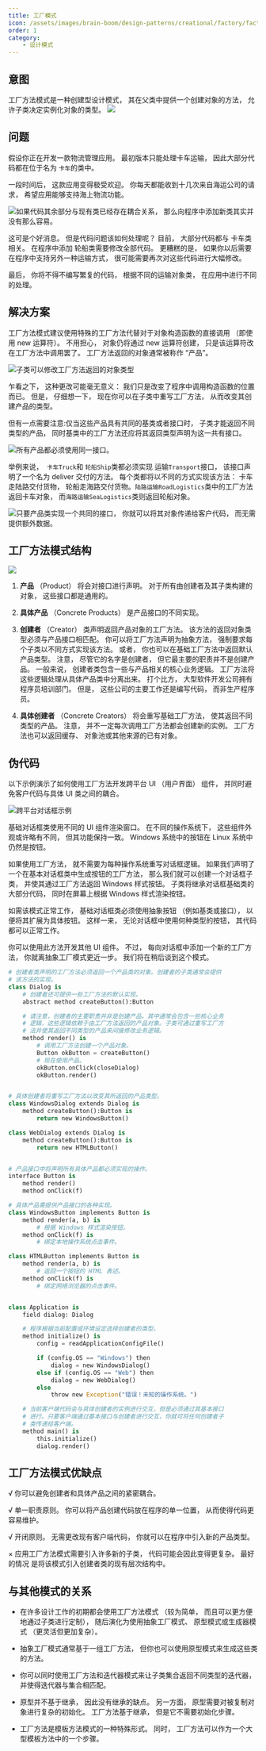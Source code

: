 ```yaml
---
title: 工厂模式
icon: /assets/images/brain-boom/design-patterns/creational/factory/factory-method-mini.png
order: 1
category:
    - 设计模式
---
```


## 意图

工厂方法模式是一种创建型设计模式， 其在父类中提供一个创建对象的方法， 允许子类决定实例化对象的类型。
![](../../../../.vuepress/public/assets/images/brain-boom/design-patterns/creational/factory/factory-method-zh.png)

## 问题

假设你正在开发一款物流管理应用。 最初版本只能处理卡车运输， 因此大部分代码都在位于名为 `卡车`的类中。

一段时间后， 这款应用变得极受欢迎。 你每天都能收到十几次来自海运公司的请求， 希望应用能够支持海上物流功能。

![如果代码其余部分与现有类已经存在耦合关系， 那么向程序中添加新类其实并没有那么容易。](../../../../.vuepress/public/assets/images/brain-boom/design-patterns/creational/factory/problem1-zh.png)

这可是个好消息。 但是代码问题该如何处理呢？ 目前， 大部分代码都与 卡车类相关。 在程序中添加 轮船类需要修改全部代码。 更糟糕的是， 如果你以后需要在程序中支持另外一种运输方式， 很可能需要再次对这些代码进行大幅修改。

最后， 你将不得不编写繁复的代码， 根据不同的运输对象类， 在应用中进行不同的处理。

## 解决方案

工厂方法模式建议使用特殊的工厂方法代替对于对象构造函数的直接调用 （即使用 new 运算符）。 不用担心， 对象仍将通过 new 运算符创建， 只是该运算符改在工厂方法中调用罢了。 工厂方法返回的对象通常被称作 “产品”。

![子类可以修改工厂方法返回的对象类型](../../../../.vuepress/public/assets/images/brain-boom/design-patterns/creational/factory/solution1.png)

乍看之下， 这种更改可能毫无意义： 我们只是改变了程序中调用构造函数的位置而已。 但是， 仔细想一下， 现在你可以在子类中重写工厂方法， 从而改变其创建产品的类型。

但有一点需要注意:仅当这些产品具有共同的基类或者接口时， 子类才能返回不同类型的产品， 同时基类中的工厂方法还应将其返回类型声明为这一共有接口。

![所有产品都必须使用同一接口。](../../../../.vuepress/public/assets/images/brain-boom/design-patterns/creational/factory/solution2-zh.png)

举例来说， ​ `卡车Truck`和 `轮船Ship`类都必须实现 运输`Transport`接口， 该接口声明了一个名为 deliver 交付的方法。 每个类都将以不同的方式实现该方法： 卡车走陆路交付货物， 轮船走海路交付货物。`陆路运输Road­Logistics`类中的工厂方法返回卡车对象， 而`海路运输Sea­Logistics`类则返回轮船对象。

![只要产品类实现一个共同的接口， 你就可以将其对象传递给客户代码， 而无需提供额外数据。](../../../../.vuepress/public/assets/images/brain-boom/design-patterns/creational/factory/solution3-zh.png)

## 工厂方法模式结构

![](../../../../.vuepress/public/assets/images/brain-boom/design-patterns/creational/factory/structure-indexed.png)

1. **产品** （Product） 将会对接口进行声明。 对于所有由创建者及其子类构建的对象， 这些接口都是通用的。

2. **具体产品** （Concrete Products） 是产品接口的不同实现。

3. **创建者** （Creator） 类声明返回产品对象的工厂方法。 该方法的返回对象类型必须与产品接口相匹配。
   你可以将工厂方法声明为抽象方法， 强制要求每个子类以不同方式实现该方法。 或者， 你也可以在基础工厂方法中返回默认产品类型。
   注意， 尽管它的名字是创建者， 但它最主要的职责并不是创建产品。 一般来说， 创建者类包含一些与产品相关的核心业务逻辑。 工厂方法将这些逻辑处理从具体产品类中分离出来。 打个比方， 大型软件开发公司拥有程序员培训部门。 但是， 这些公司的主要工作还是编写代码， 而非生产程序员。

4. **具体创建者** （Concrete Creators） 将会重写基础工厂方法， 使其返回不同类型的产品。
   注意， 并不一定每次调用工厂方法都会创建新的实例。 工厂方法也可以返回缓存、 对象池或其他来源的已有对象。

## 伪代码

以下示例演示了如何使用工厂方法开发跨平台 UI （用户界面） 组件， 并同时避免客户代码与具体 UI 类之间的耦合。

![跨平台对话框示例](../../../../.vuepress/public/assets/images/brain-boom/design-patterns/creational/factory/example.png)

基础对话框类使用不同的 UI 组件渲染窗口。 在不同的操作系统下， 这些组件外观或许略有不同， 但其功能保持一致。 Windows 系统中的按钮在 Linux 系统中仍然是按钮。

如果使用工厂方法， 就不需要为每种操作系统重写对话框逻辑。 如果我们声明了一个在基本对话框类中生成按钮的工厂方法， 那么我们就可以创建一个对话框子类， 并使其通过工厂方法返回 Windows 样式按钮。 子类将继承对话框基础类的大部分代码， 同时在屏幕上根据 Windows 样式渲染按钮。

如需该模式正常工作， 基础对话框类必须使用抽象按钮 （例如基类或接口）， 以便将其扩展为具体按钮。 这样一来， 无论对话框中使用何种类型的按钮， 其代码都可以正常工作。

你可以使用此方法开发其他 UI 组件。 不过， 每向对话框中添加一个新的工厂方法， 你就离抽象工厂模式更近一步。 我们将在稍后谈到这个模式。

```py
# 创建者类声明的工厂方法必须返回一个产品类的对象。创建者的子类通常会提供
# 该方法的实现。
class Dialog is
    # 创建者还可提供一些工厂方法的默认实现。
    abstract method createButton():Button

    # 请注意，创建者的主要职责并非是创建产品。其中通常会包含一些核心业务
    # 逻辑，这些逻辑依赖于由工厂方法返回的产品对象。子类可通过重写工厂方
    # 法并使其返回不同类型的产品来间接修改业务逻辑。
    method render() is
        # 调用工厂方法创建一个产品对象。
        Button okButton = createButton()
        # 现在使用产品。
        okButton.onClick(closeDialog)
        okButton.render()


# 具体创建者将重写工厂方法以改变其所返回的产品类型。
class WindowsDialog extends Dialog is
    method createButton():Button is
        return new WindowsButton()

class WebDialog extends Dialog is
    method createButton():Button is
        return new HTMLButton()


# 产品接口中将声明所有具体产品都必须实现的操作。
interface Button is
    method render()
    method onClick(f)

# 具体产品需提供产品接口的各种实现。
class WindowsButton implements Button is
    method render(a, b) is
        # 根据 Windows 样式渲染按钮。
    method onClick(f) is
        # 绑定本地操作系统点击事件。

class HTMLButton implements Button is
    method render(a, b) is
        # 返回一个按钮的 HTML 表述。
    method onClick(f) is
        # 绑定网络浏览器的点击事件。


class Application is
    field dialog: Dialog

    # 程序根据当前配置或环境设定选择创建者的类型。
    method initialize() is
        config = readApplicationConfigFile()

        if (config.OS == "Windows") then
            dialog = new WindowsDialog()
        else if (config.OS == "Web") then
            dialog = new WebDialog()
        else
            throw new Exception("错误！未知的操作系统。")

    # 当前客户端代码会与具体创建者的实例进行交互，但是必须通过其基本接口
    # 进行。只要客户端通过基本接口与创建者进行交互，你就可将任何创建者子
    # 类传递给客户端。
    method main() is
        this.initialize()
        dialog.render()
```

## 工厂方法模式优缺点

√ 你可以避免创建者和具体产品之间的紧密耦合。

√ 单一职责原则。 你可以将产品创建代码放在程序的单一位置， 从而使得代码更容易维护。

√ 开闭原则。 无需更改现有客户端代码， 你就可以在程序中引入新的产品类型。

× 应用工厂方法模式需要引入许多新的子类， 代码可能会因此变得更复杂。 最好的情况 是将该模式引入创建者类的现有层次结构中。

## 与其他模式的关系

-   在许多设计工作的初期都会使用工厂方法模式 （较为简单， 而且可以更方便地通过子类进行定制）， 随后演化为使用抽象工厂模式、 原型模式或生成器模式 （更灵活但更加复杂）。

-   抽象工厂模式通常基于一组工厂方法， 但你也可以使用原型模式来生成这些类的方法。

-   你可以同时使用工厂方法和迭代器模式来让子类集合返回不同类型的迭代器， 并使得迭代器与集合相匹配。

-   原型并不基于继承， 因此没有继承的缺点。 另一方面， 原型需要对被复制对象进行复杂的初始化。 工厂方法基于继承， 但是它不需要初始化步骤。

-   工厂方法是模板方法模式的一种特殊形式。 同时， 工厂方法可以作为一个大型模板方法中的一个步骤。
